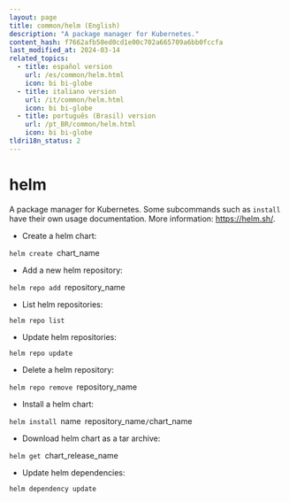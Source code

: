 ```yaml
---
layout: page
title: common/helm (English)
description: "A package manager for Kubernetes."
content_hash: f7662afb50ed0cd1e00c702a665709a6bb0fccfa
last_modified_at: 2024-03-14
related_topics:
  - title: español version
    url: /es/common/helm.html
    icon: bi bi-globe
  - title: italiano version
    url: /it/common/helm.html
    icon: bi bi-globe
  - title: português (Brasil) version
    url: /pt_BR/common/helm.html
    icon: bi bi-globe
tldri18n_status: 2
---
```

# helm

A package manager for Kubernetes.
Some subcommands such as `install` have their own usage documentation.
More information: <https://helm.sh/>.

- Create a helm chart:

`helm create `<span class="tldr-var badge badge-pill bg-dark-lm bg-white-dm text-white-lm text-dark-dm font-weight-bold">chart_name</span>

- Add a new helm repository:

`helm repo add `<span class="tldr-var badge badge-pill bg-dark-lm bg-white-dm text-white-lm text-dark-dm font-weight-bold">repository_name</span>

- List helm repositories:

`helm repo list`

- Update helm repositories:

`helm repo update`

- Delete a helm repository:

`helm repo remove `<span class="tldr-var badge badge-pill bg-dark-lm bg-white-dm text-white-lm text-dark-dm font-weight-bold">repository_name</span>

- Install a helm chart:

`helm install `<span class="tldr-var badge badge-pill bg-dark-lm bg-white-dm text-white-lm text-dark-dm font-weight-bold">name</span>` `<span class="tldr-var badge badge-pill bg-dark-lm bg-white-dm text-white-lm text-dark-dm font-weight-bold">repository_name</span>`/`<span class="tldr-var badge badge-pill bg-dark-lm bg-white-dm text-white-lm text-dark-dm font-weight-bold">chart_name</span>

- Download helm chart as a tar archive:

`helm get `<span class="tldr-var badge badge-pill bg-dark-lm bg-white-dm text-white-lm text-dark-dm font-weight-bold">chart_release_name</span>

- Update helm dependencies:

`helm dependency update`
